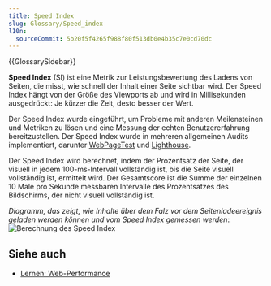 ```yaml
---
title: Speed Index
slug: Glossary/Speed_index
l10n:
  sourceCommit: 5b20f5f4265f988f80f513db0e4b35c7e0cd70dc
---
```


{{GlossarySidebar}}

**Speed Index** (SI) ist eine Metrik zur Leistungsbewertung des Ladens von Seiten, die misst, wie schnell der Inhalt einer Seite sichtbar wird. Der Speed Index hängt von der Größe des Viewports ab und wird in Millisekunden ausgedrückt: Je kürzer die Zeit, desto besser der Wert.

Der Speed Index wurde eingeführt, um Probleme mit anderen Meilensteinen und Metriken zu lösen und eine Messung der echten Benutzererfahrung bereitzustellen. Der Speed Index wurde in mehreren allgemeinen Audits implementiert, darunter [WebPageTest](https://github.com/catchpoint/WebPageTest.docs/blob/main/src/metrics/SpeedIndex.md) und [Lighthouse](https://github.com/paulirish/speedline).

Der Speed Index wird berechnet, indem der Prozentsatz der Seite, der visuell in jedem 100-ms-Intervall vollständig ist, bis die Seite visuell vollständig ist, ermittelt wird. Der Gesamtscore ist die Summe der einzelnen 10 Male pro Sekunde messbaren Intervalle des Prozentsatzes des Bildschirms, der nicht visuell vollständig ist.

_Diagramm, das zeigt, wie Inhalte über dem Falz vor dem Seitenladeereignis geladen werden können und vom Speed Index gemessen werden_:
![Berechnung des Speed Index](speedindex.png)

## Siehe auch

- [Lernen: Web-Performance](/de/docs/Learn_web_development/Extensions/Performance)
